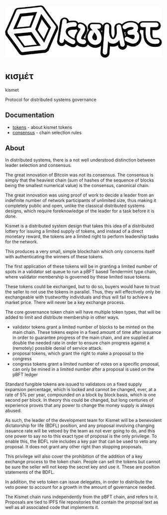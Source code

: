 ![logo](doc/logoshadow.svg)

# κισμέτ

kismet

Protocol for distributed systems governance

## Documentation

- [tokens](doc/tokens.md) - about kismet tokens
- [consensus](doc/consensus.md) - chain selection rules

## About

In distributed systems, there is a not well understood distinction between leader selection and consensus. 

The great innovation of Bitcoin was not its consensus. The consensus is simply that the heaviest chain (sum of hashes of the sequence of blocks being the smallest numerical value) is the consensus, canonical chain. 

The great innovation was using proof of work to decide a leader from an indefinite number of network participants of unlimited size, thus making it completely public and open, unlike the classical distributed systems designs, which require foreknowledge of the leader for a task before it is done.

Kismet is a distributed system design that takes this idea of a distributed lottery for issuing a limited supply of tokens, and instead of a direct monetary reward, the tokens are a limited right to perform leadership tasks for the network.

This produces a very small, simple blockchain which only concerns itself with authenticating the winners of these tokens.

The first application of these tokens will be in granting a limited number of spots in a validator set queue to run a pBFT based Tendermint type chain, where validator membership is governed by these limited issue tokens. 

These tokens could be exchanged, but to do so, buyers would have to trust the seller to not use the tokens in parallel. Thus, they will effectively only be exchangeable with trustworthy individuals and thus will fail to achieve a market price. There will never be a key exchange process.

The core governance token chain will have multiple token types, that will be added to limit and distribute membership in other ways. 

- validator tokens grant a limited number of blocks to be minted on the main chain. These tokens expire in a fixed amount of time after issuance in order to guarantee progress of the main chain, and are supplied at double the needed rate in order to ensure chain progress against a (remotely) possible denial of service attack.
- proposal tokens, which grant the right to make a proposal to the congress
- congress tokens grant a limited number of votes on a specific proposal, can only be mined in a limited number after a proposal is used on the pBFT ledger

Standard fungible tokens are issued to validators on a fixed supply expansion percentage, which is locked and cannot be changed, ever, at a rate of 5% per year, compounded on a block by block basis, which is one second per block. In theory this could be changed, but long centuries of experience proves that any power to change the money supply is always abused. 

As such, the leader of the development team for Kismet will be a benevolent dictatorship for life (BDFL) position, and any proposal involving changing issuance rate will be vetoed by the team as not ever going to do, and this one power to say no to this exact type of proposal is the only privilege. To enable this, the BDFL role includes a key pair that can be used to veto any proposal. It does not grant any other right than stopping proposals.

This privilege will also cover the prohibition of the addition of a key exchange process to the token chain. People can sell the tokens but cannot be sure the seller will not keep the secret key and use it. These are position statements of the BDFL. 

In addition, the veto token can issue delegates, in order to distribute the veto power to account for a growth in the amount of governance needed.

The Kismet chain runs independently from the pBFT chain, and refers to it. Proposals are tied to IPFS file repositories that contain the proposal text as well as all associated code that implements it.

